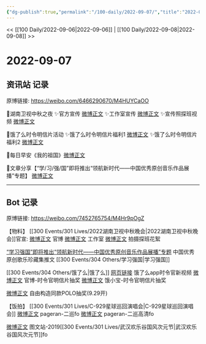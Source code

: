 ```yaml
---
{"dg-publish":true,"permalink":"/100-daily/2022-09-07/","title":"2022-09-07"}
---
```



<< [[100 Daily/2022-09-06\|2022-09-06]] | [[100 Daily/2022-09-08\|2022-09-08]] >>

# 2022-09-07

## 资讯站 记录

原博链接: https://weibo.com/6466290670/M4HUYCaOO

🌟湖南卫视中秋之夜
✨官方宣传 [微博正文](https://m.weibo.cn/6466290670/4811045669179185)
✨工作室宣传 [微博正文](https://m.weibo.cn/6466290670/4811053516983619)
✨宣传照探班视频 [微博正文](https://m.weibo.cn/6466290670/4811068599436454)

🌟饿了么时令明信片活动
✨饿了么时令明信片福利1 [微博正文](https://m.weibo.cn/6466290670/4811046680789576)
✨饿了么时令明信片福利2 [微博正文](https://m.weibo.cn/6466290670/4811104599414630)

🌟每日早安《我的祖国》[微博正文](https://m.weibo.cn/6466290670/4810986978546418)

🌟文章分享【“学/习/强/国”即将推出“领航新时代——中国优秀原创音乐作品展播”专题】 [微博正文](https://m.weibo.cn/6466290670/4811109791436458)

---
## Bot 记录

原博链接: https://weibo.com/7452765754/M4Hr9pOgZ

【物料】
[[300 Events/301 Lives/2022湖南卫视中秋晚会\|2022湖南卫视中秋晚会]]官宣:
[微博正文](https://m.weibo.cn/3950919192/4811043623147122) 官博
[微博正文](https://m.weibo.cn/7478855230/4811051503194616) 工作室
[微博正文](https://m.weibo.cn/5337758780/4811060383319149) 拍摄探班花絮

[“学习强国”即将推出“领航新时代——中国优秀原创音乐作品展播”专题](https://weibo.cn/sinaurl?u=https%3A%2F%2Farticle.xuexi.cn%2Farticles%2Findex.html%3Fart_id%3D1311374941672655707%26item_id%3D1311374941672655707%26study_style_id%3Dfeeds_default%26pid%3D%26ptype%3D-1%26source%3Dshare%26share_to%3Dwx_single) 中国优秀原创歌乐珍藏集推文 [[300 Events/304 Others/学习强国\|学习强国]]

[[300 Events/304 Others/饿了么\|饿了么]]
[网页链接](https://weibo.cn/sinaurl?u=https%3A%2F%2Ftb.ele.me%2Fwow%2Falsc%2Fmod%2Fc1474c7db25accb9ab49ddf3%3FtargetUrl%3Deleme%253A%252F%252Fweb%253Furl%253Dhttps%25253A%25252F%25252Ftb.ele.me%25252Fwow%25252Falsc%25252Fmod%25252F08dbbc4625a17b5abe697462%25253FchInfo%25253Dch_ele__chsub_all%2526_ltraffic_share%253Dweibo) 饿了么app时令官新视频
[微博正文](https://m.weibo.cn/7756461320/4811037449130771) 官博-时令官明信片抽奖
[微博正文](https://m.weibo.cn/2606197387/4811101641907341) 饿小宝-时令官明信片抽奖

[微博正文](https://m.weibo.cn/6036831700/4810649576671529) 自由构造同款POLO抽奖(9.29开)

【饭拍】
[[300 Events/301 Lives/C-929星球巡回演唱会\|C-929星球巡回演唱会]]
[微博正文](https://m.weibo.cn/7633014126/4810978712356084) pageran-二巡fo
[微博正文](https://m.weibo.cn/7633014126/4811122177216341) pageran-二巡高清fo

[微博正文](https://m.weibo.cn/6987697229/4811029144667083) 图文站-2019[[300 Events/301 Lives/武汉欢乐谷国风次元节\|武汉欢乐谷国风次元节]]fo
